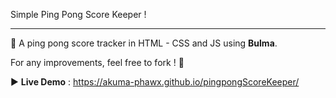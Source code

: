  Simple Ping Pong Score Keeper !

---

:tennis: A ping pong score tracker in HTML - CSS and JS using **Bulma**.

For any improvements, feel free to fork ! :thought_balloon:

:arrow_forward: **Live Demo** : https://akuma-phawx.github.io/pingpongScoreKeeper/
